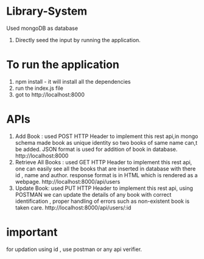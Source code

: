 # Library-System
 Used mongoDB as database
 1. Directly seed the input by running the application.
 # To run the application 
 1. npm install - it will install all the dependencies
 2. run the index.js file
 3. got to  http://localhost:8000
# APIs
 1. Add Book :
     used POST HTTP Header to implement this rest api,in mongo schema made book as unique identity so two books of same name can,t be added.
     JSON format is used for addition of book in database.
    http://localhost:8000
3. Retrieve All Books : used GET HTTP Header to implement this rest api, one can easily see all the books that are inserted in database with there id , name and author.
   response format is in HTML which is rendered as a webpage.
   http://localhost:8000/api/users
5. Update Book: used PUT  HTTP Header to implement this rest api, using POSTMAN we can update the details of any book with correct identification , proper handling of errors such as non-existent book is taken care.
    http://localhost:8000/api/users/:id
# important
for updation using id , use postman or any api verifier.
